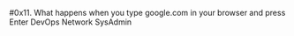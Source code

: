 #0x11. What happens when you type google.com in your browser and press Enter
DevOps
Network
SysAdmin

